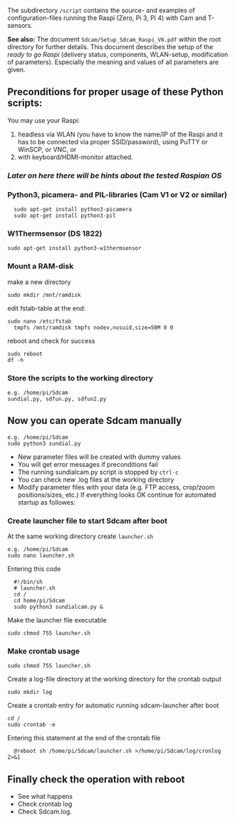 The subdirectory `/script` contains the source- and examples of configuration-files running the Raspi (Zero, Pi 3, Pi 4) with Cam and T-sensors.

**See also:** The document `Sdcam/Setup_Sdcam_Raspi_V6.pdf` within the root directory for further details. This document describes the setup of the *ready to go Raspi* (delivery status, components, WLAN-setup, modification of parameters). Especially the meaning and values of all parameters are given.

## Preconditions for proper usage of these Python scripts:
You may use your Raspi:
1) headless via WLAN (you have to know the name/IP of the Raspi and it has to be connected via proper SSID/password), using PuTTY or WinSCP, or VNC, or
2) with keyboard/HDMI-monitor attached.
### *Later on here there will be hints about the tested Raspian OS*
### Python3, picamera- and PIL-libraries (Cam V1 or V2 or similar)
```
  sudo apt-get install python3-picamera
  sudo apt-get install python3-pil
```
### W1Thermsensor (DS 1822)
```
sudo apt-get install python3-w1thermsensor
```
### Mount a RAM-disk
make a new directory
```
sudo mkdir /mnt/ramdisk
```
edit fstab-table at the end:
```
sudo nano /etc/fstab
  tmpfs /mnt/ramdisk tmpfs nodev,nosuid,size=50M 0 0
```
reboot and check for success
```
sudo reboot
df -h
```
### Store the scripts to the working directory
```
e.g. /home/pi/Sdcam
sundial.py, sdfun.py, sdfun2.py
```
## Now you can operate Sdcam manually
```
e.g. /home/pi/Sdcam
sudo python3 sundial.py
```
* New parameter files will be created with dummy values
* You will get error messages if preconditions fail
* The running sundialcam.py script is stopped by `ctrl-c`
* You can check new .log files at the working directory
* Modify parameter files with your data (e.g. FTP access, crop/zoom positions/sizes, etc.)
If everything looks OK continue for automated startup as followes:
### Create launcher file to start Sdcam after boot
At the same working directory create `launcher.sh`
```
e.g. /home/pi/Sdcam
sudo nano launcher.sh
```
Entering this code
```
  #!/bin/sh
  # launcher.sh
  cd /
  cd home/pi/Sdcam
  sudo python3 sundialcam.py &
```
Make the launcher file executable
```
sudo chmod 755 launcher.sh
```
### Make crontab usage
```
sudo chmod 755 launcher.sh
```
Create a log-file directory at the working directory for the crontab output
```
sudo mkdir log
```
Create a crontab entry for automatic running sdcam-launcher after boot
```
cd /
sudo crontab -e
```
Entering this statement at the end of the crontab file
```
  @reboot sh /home/pi/Sdcam/launcher.sh >/home/pi/Sdcam/log/cronlog 2>&1
```
## Finally check the operation with reboot
* See what happens
* Check crontab log
* Check Sdcam.log.
